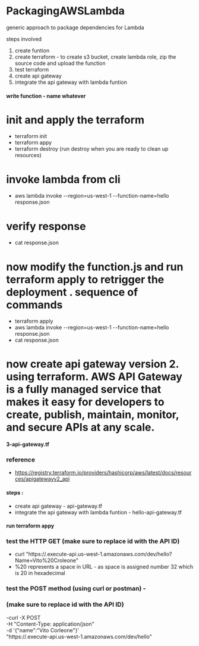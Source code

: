 # PackagingAWSLambda
generic approach to package dependencies for Lambda

steps involved
1. create funtion 
2. create terraform - to create s3 bucket, create lambda role, zip the source code and upload the function
3. test terraform 
4. create api gateway
5. integrate the api gateway with lambda funtion


#### write function - name whatever 

# init and apply the terraform 
- terraform init
- terraform appy
- terraform destroy (run destroy when you are ready to clean up resources)

# invoke lambda from cli
- aws lambda invoke --region=us-west-1 --function-name=hello response.json
# verify response 
- cat response.json
# now modify the function.js and run terraform apply to retrigger the deployment . sequence of commands 
- terraform apply
- aws lambda invoke --region=us-west-1 --function-name=hello response.json
- cat response.json

# now create api gateway version 2. using terraform. AWS API Gateway is a fully managed service that makes it easy for developers to create, publish, maintain, monitor, and secure APIs at any scale.
#### 3-api-gateway.tf
### reference 
- https://registry.terraform.io/providers/hashicorp/aws/latest/docs/resources/apigatewayv2_api

#### steps :
- create api gateway - api-gateway.tf
- integrate the api gateway with lambda funtion - hello-api-gateway.tf

#### run terraform appy 

### test the HTTP GET (make sure to replace id with the API ID)
- curl "https://<id>.execute-api.us-west-1.amazonaws.com/dev/hello?Name=Vito%20Croleone"
- %20 represents a space in URL - as space is assigned number 32 which is 20 in hexadecimal

### test the POST method (using curl or postman) - 
### (make sure to replace id with the API ID)

-curl -X POST \
-H "Content-Type: application/json" \
-d '{"name":"Vito Corleone"}' \
"https://<id>.execute-api.us-west-1.amazonaws.com/dev/hello"




